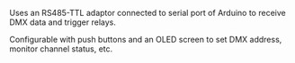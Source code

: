 Uses an RS485-TTL adaptor connected to serial port of Arduino to receive DMX data and trigger relays. 

Configurable with push buttons and an OLED screen to set DMX address, monitor channel status, etc. 
